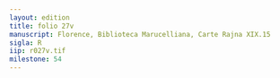 ```yaml
---
layout: edition
title: folio 27v
manuscript: Florence, Biblioteca Marucelliana, Carte Rajna XIX.15
sigla: R
iip: r027v.tif
milestone: 54
---
```

